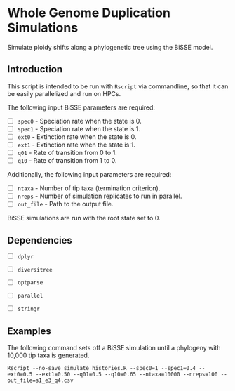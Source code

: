 # Whole Genome Duplication Simulations

Simulate ploidy shifts along a phylogenetic tree using the BiSSE model.

## Introduction

This script is intended to be run with ``Rscript`` via commandline, so that it can be easily parallelized and run on HPCs.

The following input BiSSE parameters are required:
- [ ] ``spec0`` - Speciation rate when the state is 0.
- [ ] ``spec1`` - Speciation rate when the state is 1.
- [ ] ``ext0`` - Extinction rate when the state is 0.
- [ ] ``ext1`` - Extinction rate when the state is 1.
- [ ] ``q01`` - Rate of transition from 0 to 1.
- [ ] ``q10`` - Rate of transition from 1 to 0.

Additionally, the following input parameters are required:
- [ ] ``ntaxa`` - Number of tip taxa (termination criterion).
- [ ] ``nreps`` - Number of simulation replicates to run in parallel.
- [ ] ``out_file`` - Path to the output file.

BiSSE simulations are run with the root state set to 0.


## Dependencies
- [ ] ``dplyr``
- [ ] ``diversitree``
- [ ] ``optparse``
- [ ] ``parallel``
- [ ] ``stringr``


## Examples

The following command sets off a BiSSE simulation until a phylogeny with 10,000 tip taxa is generated.
```
Rscript --no-save simulate_histories.R --spec0=1 --spec1=0.4 --ext0=0.5 --ext1=0.50 --q01=0.5 --q10=0.65 --ntaxa=10000 --nreps=100 --out_file=s1_e3_q4.csv
```
